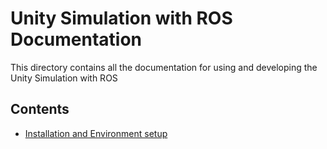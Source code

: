 Unity Simulation with ROS Documentation
======
This directory contains all the documentation for using and developing the Unity Simulation with ROS

## Contents
- [Installation and Environment setup](Installation.md)
